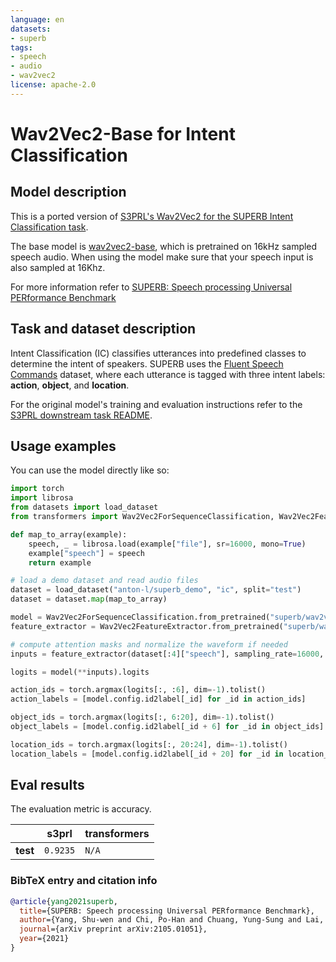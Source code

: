 ```yaml
---
language: en
datasets:
- superb
tags:
- speech
- audio
- wav2vec2
license: apache-2.0
---
```


# Wav2Vec2-Base for Intent Classification

## Model description

This is a ported version of [S3PRL's Wav2Vec2 for the SUPERB Intent Classification task](https://github.com/s3prl/s3prl/tree/master/s3prl/downstream/fluent_commands).

The base model is [wav2vec2-base](https://huggingface.co/facebook/wav2vec2-base), which is pretrained on 16kHz 
sampled speech audio. When using the model make sure that your speech input is also sampled at 16Khz. 

For more information refer to [SUPERB: Speech processing Universal PERformance Benchmark](https://arxiv.org/abs/2105.01051)

## Task and dataset description

Intent Classification (IC) classifies utterances into predefined classes to determine the intent of
speakers. SUPERB uses the 
[Fluent Speech Commands](https://fluent.ai/fluent-speech-commands-a-dataset-for-spoken-language-understanding-research/) 
dataset, where each utterance is tagged with three intent labels: **action**, **object**, and **location**.

For the original model's training and evaluation instructions refer to the 
[S3PRL downstream task README](https://github.com/s3prl/s3prl/tree/master/s3prl/downstream#ic-intent-classification---fluent-speech-commands).


## Usage examples

You can use the model directly like so:
```python
import torch
import librosa
from datasets import load_dataset
from transformers import Wav2Vec2ForSequenceClassification, Wav2Vec2FeatureExtractor

def map_to_array(example):
    speech, _ = librosa.load(example["file"], sr=16000, mono=True)
    example["speech"] = speech
    return example

# load a demo dataset and read audio files
dataset = load_dataset("anton-l/superb_demo", "ic", split="test")
dataset = dataset.map(map_to_array)

model = Wav2Vec2ForSequenceClassification.from_pretrained("superb/wav2vec2-base-superb-ic")
feature_extractor = Wav2Vec2FeatureExtractor.from_pretrained("superb/wav2vec2-base-superb-ic")

# compute attention masks and normalize the waveform if needed
inputs = feature_extractor(dataset[:4]["speech"], sampling_rate=16000, padding=True, return_tensors="pt")

logits = model(**inputs).logits

action_ids = torch.argmax(logits[:, :6], dim=-1).tolist()
action_labels = [model.config.id2label[_id] for _id in action_ids]

object_ids = torch.argmax(logits[:, 6:20], dim=-1).tolist()
object_labels = [model.config.id2label[_id + 6] for _id in object_ids]

location_ids = torch.argmax(logits[:, 20:24], dim=-1).tolist()
location_labels = [model.config.id2label[_id + 20] for _id in location_ids]
```

## Eval results

The evaluation metric is accuracy.

|        | **s3prl** | **transformers** |
|--------|-----------|------------------|
|**test**| `0.9235`  | `N/A`         |

### BibTeX entry and citation info

```bibtex
@article{yang2021superb,
  title={SUPERB: Speech processing Universal PERformance Benchmark},
  author={Yang, Shu-wen and Chi, Po-Han and Chuang, Yung-Sung and Lai, Cheng-I Jeff and Lakhotia, Kushal and Lin, Yist Y and Liu, Andy T and Shi, Jiatong and Chang, Xuankai and Lin, Guan-Ting and others},
  journal={arXiv preprint arXiv:2105.01051},
  year={2021}
}
```